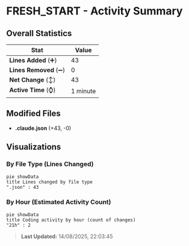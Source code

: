 # FRESH_START - Activity Summary 

## Overall Statistics

| Stat                   | Value                                                             |
| ---------------------- | ----------------------------------------------------------------- |
| **Lines Added** (➕)   | 43                                          |
| **Lines Removed** (➖) | 0                                        |
| **Net Change** (↕)    | 43                |
| **Active Time** (⌚)   | 1 minute |


## Modified Files
- **.claude.json** (+43, -0)

## Visualizations

### By File Type (Lines Changed)

```mermaid
pie showData
title Lines changed by file type
".json" : 43
```

### By Hour (Estimated Activity Count)

```mermaid
pie showData
title Coding activity by hour (count of changes)
"21h" : 2
```


> **Last Updated:** 14/08/2025, 22:03:45